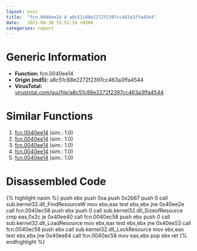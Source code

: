 ```yaml
---
layout: post
title:  "fcn.0040ee14 @ a8c51c88e2272f2397cc463a3ffa4544"
date:   2021-08-30 15:52:19 +0300
categories: report
---
```


# Generic Information
- **Function:** fcn.0040ee14
- **Origin (md5):** a8c51c88e2272f2397cc463a3ffa4544
- **VirusTotal:** [virustotal.com/gui/file/a8c51c88e2272f2397cc463a3ffa4544][virustotal_ref]



# Similar Functions

1. [fcn.0040ee14][similar_1_ref] (sim.: 1.0)
2. [fcn.0040ee14][similar_2_ref] (sim.: 1.0)
3. [fcn.0040ee14][similar_3_ref] (sim.: 1.0)
4. [fcn.0040ee14][similar_4_ref] (sim.: 1.0)
5. [fcn.0040ee14][similar_5_ref] (sim.: 1.0)


# Disassembled Code

{% highlight nasm %}
push ebx
push 0xa
push 0x2b67
push 0
call sub.kernel32.dll_FindResourceW
mov ebx,eax
test ebx,ebx
jne 0x40ee2e
call fcn.0040ec58
push ebx
push 0
call sub.kernel32.dll_SizeofResource
cmp eax,0x2c
je 0x40ee40
call fcn.0040ec58
push ebx
push 0
call sub.kernel32.dll_LoadResource
mov ebx,eax
test ebx,ebx
jne 0x40ee53
call fcn.0040ec58
push ebx
call sub.kernel32.dll_LockResource
mov ebx,eax
test ebx,ebx
jne 0x40ee64
call fcn.0040ec58
mov eax,ebx
pop ebx
ret 
{% endhighlight %}


[similar_1_ref]: /report/fcn.0040ee14@0ad8edd40a874a1aec993fe82d20aeec
[similar_2_ref]: /report/fcn.0040ee14@c4f32fc9d3680d79e17e52694f7c500f
[similar_3_ref]: /report/fcn.0040ee14@5a9e6257062d8fd09bc1612cd995b797
[similar_4_ref]: /report/fcn.0040ee14@5d991d1a7a9b58aecd5ee95b2d0d7bd9
[similar_5_ref]: /report/fcn.0040ee14@6e87b7ccbd19229e0b0b6b0b21948a18
[virustotal_ref]: https://www.virustotal.com/gui/file/a8c51c88e2272f2397cc463a3ffa4544